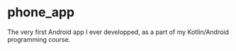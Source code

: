 # phone_app
The very first Android app I ever developped, as a part of my Kotlin/Android programming course.
